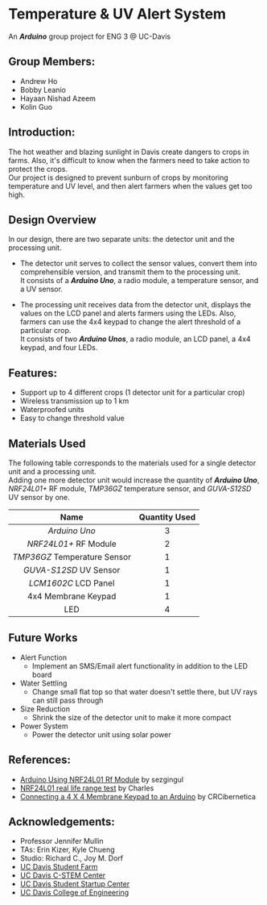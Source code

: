 # Temperature & UV Alert System
An **_Arduino_** group project for ENG 3 @ UC-Davis

## Group Members: 
  * Andrew Ho
  * Bobby Leanio
  * Hayaan Nishad Azeem
  * Kolin Guo

## Introduction:
The hot weather and blazing sunlight in Davis create dangers to crops in farms. Also, it's difficult to know when the farmers need to take action to protect the crops.  
Our project is designed to prevent sunburn of crops by monitoring temperature and UV level, and then alert farmers when the values get too high. 

## Design Overview
In our design, there are two separate units: the detector unit and the processing unit. 
  * The detector unit serves to collect the sensor values, convert them into comprehensible version, and transmit them to the processing unit.  
    It consists of a **_Arduino Uno_**, a radio module, a temperature sensor, and a UV sensor. 

  * The processing unit receives data from the detector unit, displays the values on the LCD panel and alerts farmers using the LEDs. Also, farmers can use the 4x4 keypad to change the alert threshold of a particular crop.  
    It consists of two **_Arduino Unos_**, a radio module, an LCD panel, a 4x4 keypad, and four LEDs. 

## Features: 
  * Support up to 4 different crops (1 detector unit for a particular crop)
  * Wireless transmission up to 1 km
  * Waterproofed units
  * Easy to change threshold value
  
## Materials Used
The following table corresponds to the materials used for a single detector unit and a processing unit.  
Adding one more detector unit would increase the quantity of **_Arduino Uno_**, _NRF24L01+_ RF module, _TMP36GZ_ temperature sensor, and _GUVA-S12SD_ UV sensor by one. 

  | Name | Quantity Used |
  |:----:|:-------------:|
  | _Arduino Uno_ |3|
  | _NRF24L01+_ RF Module |2|
  | _TMP36GZ_ Temperature Sensor |1|
  | _GUVA-S12SD_ UV Sensor |1|
  | _LCM1602C_ LCD Panel |1|
  | 4x4 Membrane Keypad |1|
  | LED |4|

## Future Works
  * Alert Function
    - Implement an SMS/Email alert functionality in addition to the LED board
  * Water Settling
    - Change small flat top so that water doesn't settle there, but UV rays can still pass through
  * Size Reduction
    - Shrink the size of the detector unit to make it more compact
  * Power System
    - Power the detector unit using solar power

## References:
  * [Arduino Using NRF24L01 Rf Module](http://www.instructables.com/id/Arduino-NRF24L01-USING-RF-Module/) by sezgingul
  * [NRF24L01 real life range test](http://hallard.me/nrf24l01-real-life-range-test/) by Charles
  * [Connecting a 4 X 4 Membrane Keypad to an Arduino](http://www.instructables.com/id/Connecting-a-4-x-4-Membrane-Keypad-to-an-Arduino/) by CRCibernetica
  
## Acknowledgements:
  * Professor Jennifer Mullin
  * TAs: Erin Kizer, Kyle Chueng
  * Studio: Richard C., Joy M. Dorf
  * [UC Davis Student Farm](http://asi.ucdavis.edu/programs/sf)
  * [UC Davis C-STEM Center](http://c-stem.ucdavis.edu/)
  * [UC Davis Student Startup Center](https://startup.ucdavis.edu/)
  * [UC Davis College of Engineering](http://engineering.ucdavis.edu/)
